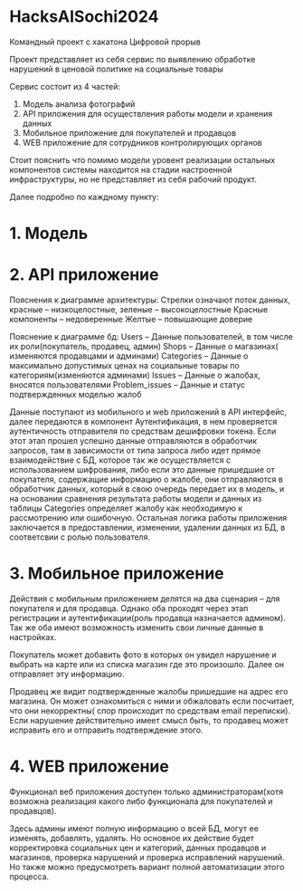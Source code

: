 # HacksAISochi2024
Командный проект с хакатона Цифровой прорыв

Проект представляет из себя сервис по выявлению обработке нарушений в ценовой политике на социальные товары

Сервис состоит из 4 частей:
1. Модель анализа фотографий
2. API приложения для осуществления работы модели и хранения данных
3. Мобильное приложение для покупателей и продавцов
4. WEB приложение для сотрудников контролирующих органов

Стоит пояснить что помимо модели уровент реализации остальных компонентов системы находится на стадии настроенной инфраструктуры, но не представляет из себя рабочий продукт.

Далее подробно по каждному пункту: 

# 1. Модель


# 2. API приложение

Пояснения к диаграмме архитектуры: 
Стрелки означают поток данных, красные – низкоцелостные, зеленые – высокоцелостные
Красные компоненты – недоверенные
Желтые – повышающие доверие

Пояснение к диаграмме бд:
Users – Данные пользователей, в том числе их роли(покупатель, продавец, админ)
Shops – Данные о магазинах( изменяются продавцами и админами)
Categories – Данные о максимально допустимых ценах на социальные товары по категориям(изменяются админами)
Issues – Данные о жалобах, вносятся пользователями
Problem_issues – Данные и статус подтвержденных моделью жалоб

Данные поступают из мобильного и web приложений в API интерфейс, далее передаются в компонент Аутентификация, в нем проверяется аутентичность отправителя по средствам дешифровки токена. Если этот этап прошел успешно данные отправляются в обработчик запросов, там в зависимости от типа запроса либо идет прямое взаимодействие с БД, которое так же осуществляется с использованием шифрования, либо если это данные пришедшие от покупателя, содержащие информацию о жалобе, они отправляются в обработчик данных, который в свою очередь передает их в модель, и на основании сравнения результата работы модели и данных из таблицы Categories определяет жалобу как необходимую к рассмотрению или ошибочную. Остальная логика работы приложения заключается в предоставлении, изменении, удалении данных из БД, в соответсвии с ролью пользователя.


# 3. Мобильное приложение

Действия с мобильным приложением делятся на два сценария – для покупателя и для продавца. Однако оба проходят через этап регистрации и аутентификации(роль продавца назначается админом). Так же оба имеют возможность изменить свои личные данные в настройках.

Покупатель может добавить фото в которых он увидел нарушение и выбрать на карте или из списка магазин где это произошло. Далее он отправляет эту информацию.

Продавец же видит подтвержденные жалобы пришедшие на адрес его магазина. Он может ознакомиться с ними и обжаловать если посчитает, что они некорректны( спор происходит по средствам email переписки). Если нарушение действительно имеет смысл быть, то продавец может исправить его и отправить подтверждение этого. 


# 4. WEB приложение

Функционал веб приложения доступен только администраторам(хотя возможна реализация какого либо функционала для покупателей и продавцов).

Здесь админы имеют полную информацию о всей БД, могут ее изменять, добавлять, удалять. Но основное их действие будет корректировка социальных цен и категорий, данных продавцов и магазинов, проверка нарушений и проверка исправлений нарушений. Но также можно предусмотреть вариант полной автоматизации этого процесса.




